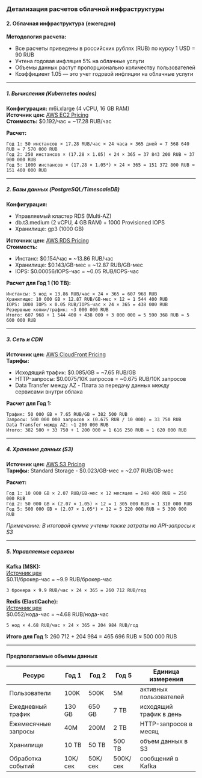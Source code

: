### Детализация расчетов облачной инфраструктуры

#### 2. Облачная инфраструктура (ежегодно)

**Методология расчета:**
- Все расчеты приведены в российских рублях (RUB) по курсу 1 USD = 90 RUB
- Учтена годовая инфляция 5% на облачные услуги
- Объемы данных растут пропорционально количеству пользователей
- Коэффициент 1.05 — это учет годовой инфляции на облачные услуги

---

##### 1. Вычисления (Kubernetes nodes)
**Конфигурация:** m6i.xlarge (4 vCPU, 16 GB RAM)  
**Источник цен:** [AWS EC2 Pricing](https://aws.amazon.com/ec2/pricing/on-demand/)  
**Стоимость:** $0.192/час = ~17.28 RUB/час

**Расчет:**
```plaintext
Год 1: 50 инстансов × 17.28 RUB/час × 24 часа × 365 дней = 7 568 640 RUB ≈ 7 570 000 RUB
Год 2: 250 инстансов × (17.28 × 1.05) × 24 × 365 = 37 843 200 RUB ≈ 37 900 000 RUB  
Год 5: 1000 инстансов × (17.28 × 1.05⁴) × 24 × 365 = 151 372 800 RUB ≈ 151 400 000 RUB
```

---

##### 2. Базы данных (PostgreSQL/TimescaleDB)
**Конфигурация:**
- Управляемый кластер RDS (Multi-AZ)
- db.t3.medium (2 vCPU, 4 GB RAM) + 1000 Provisioned IOPS
- Хранилище: gp3 (1000 GB)

**Источник цен:** [AWS RDS Pricing](https://aws.amazon.com/rds/pricing/)  
**Стоимость:**
- Инстанс: $0.154/час = ~13.86 RUB/час
- Хранилище: $0.143/GB-мес = ~12.87 RUB/GB-мес
- IOPS: $0.00056/IOPS-час = ~0.05 RUB/IOPS-час

**Расчет для Год 1 (10 TB):**
```plaintext
Инстансы: 5 нод × 13.86 RUB/час × 24 × 365 = 607 968 RUB
Хранилище: 10 000 GB × 12.87 RUB/GB-мес × 12 = 1 544 400 RUB
IOPS: 1000 IOPS × 0.05 RUB/IOPS-час × 24 × 365 = 438 000 RUB
Резервные копии/трафик: ~3 000 000 RUB
Итого: 607 968 + 1 544 400 + 438 000 + 3 000 000 = 5 590 368 RUB ≈ 5 600 000 RUB
```

---

##### 3. Сеть и CDN
**Источник цен:** [AWS CloudFront Pricing](https://aws.amazon.com/cloudfront/pricing/)  
**Тарифы:**
- Исходящий трафик: $0.085/GB = ~7.65 RUB/GB
- HTTP-запросы: $0.0075/10K запросов = ~0.675 RUB/10K запросов
- Data Transfer между AZ - Плата за передачу данных между сервисами внутри облака

**Расчет для Год 1:**
```plaintext
Трафик: 50 000 GB × 7.65 RUB/GB = 382 500 RUB
Запросы: 500 000 000 запросов × (0.675 RUB / 10 000) = 33 750 RUB
Data Transfer между AZ: ~1 200 000 RUB
Итого: 382 500 + 33 750 + 1 200 000 = 1 616 250 RUB ≈ 1 620 000 RUB
```

---

##### 4. Хранение данных (S3)
**Источник цен:** [AWS S3 Pricing](https://aws.amazon.com/s3/pricing/)  
**Тарифы:** Standard Storage - $0.023/GB-мес = ~2.07 RUB/GB-мес


**Расчет:**
```plaintext
Год 1: 10 000 GB × 2.07 RUB/GB-мес × 12 месяцев = 248 400 RUB ≈ 250 000 RUB
Год 2: 50 000 GB × (2.07 × 1.05) × 12 = 1 305 000 RUB ≈ 1 310 000 RUB
Год 5: 500 000 GB × (2.07 × 1.05⁴) × 12 = 5 220 000 RUB ≈ 5 300 000 RUB
```

*Примечание: В итоговой сумме учтены также затраты на API-запросы к S3*

---

##### 5. Управляемые сервисы
**Kafka (MSK):**  
[Источник цен](https://aws.amazon.com/msk/pricing/)  
$0.11/брокер-час = ~9.9 RUB/брокер-час
```plaintext
3 брокера × 9.9 RUB/час × 24 × 365 = 260 712 RUB/год
```

**Redis (ElastiCache):**  
[Источник цен](https://aws.amazon.com/elasticache/redis/pricing/)  
$0.052/нода-час = ~4.68 RUB/нода-час
```plaintext
5 нод × 4.68 RUB/час × 24 × 365 = 204 984 RUB/год
```

**Итого для Год 1:** 260 712 + 204 984 = 465 696 RUB ≈ 500 000 RUB

---

#### Предполагаемые объемы данных
| Ресурс | Год 1 | Год 2   | Год 5    | Единица измерения |
|--------|-------|---------|----------|-------------------|
| Пользователи | 100K  | 500K    | 5M       | активных пользователей |
| Ежедневный трафик | 130 GB | 650 GB  | 7 TB     | исходящий трафик в день |
| Ежемесячные запросы | 40M   | 200M    | 2 ТB     | HTTP-запросов в месяц |
| Хранилище | 10 TB | 50 TB   | 500 TB   | объем данных в S3 |
| Обработка событий | 10K/сек | 50K/сек | 500K/сек | сообщений в Kafka |
